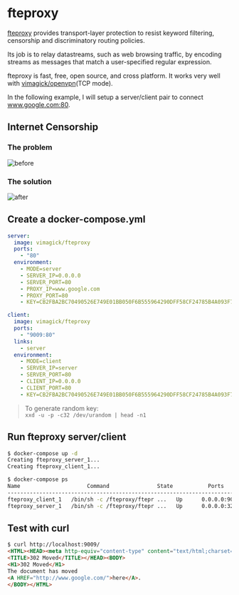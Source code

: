 fteproxy
========

[fteproxy][1] provides transport-layer protection to resist keyword filtering,
censorship and discriminatory routing policies.

Its job is to relay datastreams, such as web browsing traffic,
by encoding streams as messages that match a user-specified regular expression.

fteproxy is fast, free, open source, and cross platform. 
It works very well with [vimagick/openvpn][2](TCP mode).

In the following example, I will setup a server/client pair to connect www.google.com:80.

## Internet Censorship

### The problem

![before](https://fteproxy.org/images/withoutfte.png)

### The solution

![after](https://fteproxy.org/images/withfte.png)

## Create a docker-compose.yml

```yaml
server:
  image: vimagick/fteproxy
  ports:
    - "80"
  environment:
    - MODE=server
    - SERVER_IP=0.0.0.0
    - SERVER_PORT=80
    - PROXY_IP=www.google.com
    - PROXY_PORT=80
    - KEY=CB2FBA2BC70490526E749E01BB050F6B555964290DFF58CF24785B4A093F7B18

client:
  image: vimagick/fteproxy
  ports:
    - "9009:80"
  links:
    - server
  environment:
    - MODE=client
    - SERVER_IP=server
    - SERVER_PORT=80
    - CLIENT_IP=0.0.0.0
    - CLIENT_PORT=80
    - KEY=CB2FBA2BC70490526E749E01BB050F6B555964290DFF58CF24785B4A093F7B18
```

> To generate random key:  
> `xxd -u -p -c32 /dev/urandom | head -n1`

## Run fteproxy server/client

```bash
$ docker-compose up -d
Creating fteproxy_server_1...
Creating fteproxy_client_1...

$ docker-compose ps
Name                     Command               State           Ports
----------------------------------------------------------------------------------
fteproxy_client_1   /bin/sh -c /fteproxy/ftepr ...   Up      0.0.0.0:9009->80/tcp
fteproxy_server_1   /bin/sh -c /fteproxy/ftepr ...   Up      0.0.0.0:32768->80/tcp
```

## Test with curl

```html
$ curl http://localhost:9009/
<HTML><HEAD><meta http-equiv="content-type" content="text/html;charset=utf-8">
<TITLE>302 Moved</TITLE></HEAD><BODY>
<H1>302 Moved</H1>
The document has moved
<A HREF="http://www.google.com/">here</A>.
</BODY></HTML>
```

[1]: https://fteproxy.org/
[2]: https://hub.docker.com/r/vimagick/openvpn/
